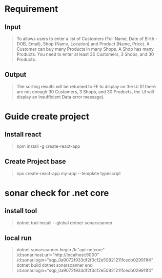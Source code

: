 # Requirement 
## Input
> To allows users to enter a list of Customers (Full Name, Date of Birth - DOB, Email), Shop (Name, Location) and Product (Name, Price).
> A Customer can buy many Products in many Shops. 
> A Shop has many Products. 
> You need to enter at least 30 Customers, 3 Shops, and 30 Products.
## Output
> The sorting results will be returned to FE to display on the UI (If there are not enough 30 Customers, 3 Shops, and 30 Products, the UI will display an Insufficient Data error message).


# Guide create project
## Install react
> npm install -g create-react-app
## Create Project base
> npx create-react-app my-app --template typescript

# sonar check for .net core
## install tool
> dotnet tool install --global dotnet-sonarscanner
## local run
> dotnet sonarscanner begin /k:"api-netcore" /d:sonar.host.url="http://localhost:9000"  /d:sonar.login="sqp_0a9072f933df2f3cf2e50821211fcecb029911f4"
> dotnet build
> dotnet sonarscanner end /d:sonar.login="sqp_0a9072f933df2f3cf2e50821211fcecb029911f4"
